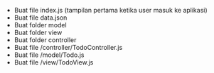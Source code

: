 - Buat file index.js (tampilan pertama ketika user masuk ke aplikasi)
- Buat file data.json
- Buat folder model
- Buat folder view
- Buat folder controller
- Buat file /controller/TodoController.js
- Buat file /model/Todo.js
- Buat file /view/TodoView.js